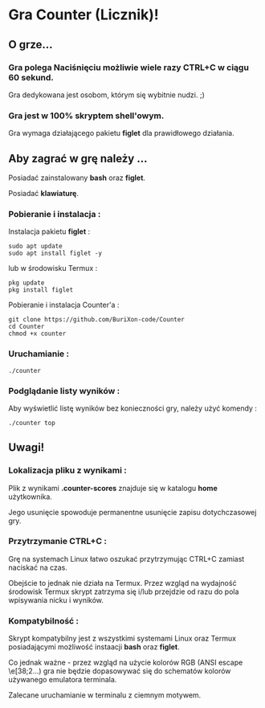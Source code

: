 # Gra Counter (Licznik)!
## O grze...

### Gra polega Naciśnięciu możliwie wiele razy CTRL+C w ciągu 60 sekund.

Gra dedykowana jest osobom, którym się wybitnie nudzi. ;)


### Gra jest w 100% skryptem shell'owym.

Gra wymaga działającego pakietu **figlet** dla prawidłowego działania.

## Aby zagrać w grę należy ...

Posiadać zainstalowany **bash** oraz **figlet**.

Posiadać **klawiaturę**.

### Pobieranie i instalacja :
Instalacja pakietu **figlet** :
```
sudo apt update
sudo apt install figlet -y
```
lub w środowisku Termux :
```
pkg update
pkg install figlet
```
Pobieranie i instalacja Counter'a :
```
git clone https://github.com/BuriXon-code/Counter
cd Counter
chmod +x counter
```
### Uruchamianie :
```
./counter
```

### Podglądanie listy wyników :
Aby wyświetlić listę wyników bez konieczności gry, należy użyć komendy :
```
./counter top
```
## Uwagi!
### Lokalizacja pliku z wynikami :
Plik z wynikami **.counter-scores** znajduje się w katalogu **home** użytkownika.

Jego usunięcie spowoduje permanentne usunięcie zapisu dotychczasowej gry.
### Przytrzymanie CTRL+C :
Grę na systemach Linux łatwo oszukać przytrzymując CTRL+C zamiast naciskać na czas.

Obejście to jednak nie działa na Termux. Przez wzgląd na wydajność środowisk Termux skrypt zatrzyma się i/lub przejdzie od razu do pola wpisywania nicku i wyników.
### Kompatybilność :
Skrypt kompatybilny jest z wszystkimi systemami Linux oraz Termux posiadającymi możliwość instaacji **bash** oraz **figlet**.

Co jednak ważne - przez wzgląd na użycie kolorów RGB (ANSI escape \e[38;2...) gra nie będzie dopasowywać się do schematów kolorów używanego emulatora terminala.

Zalecane uruchamianie w terminalu z ciemnym motywem.



